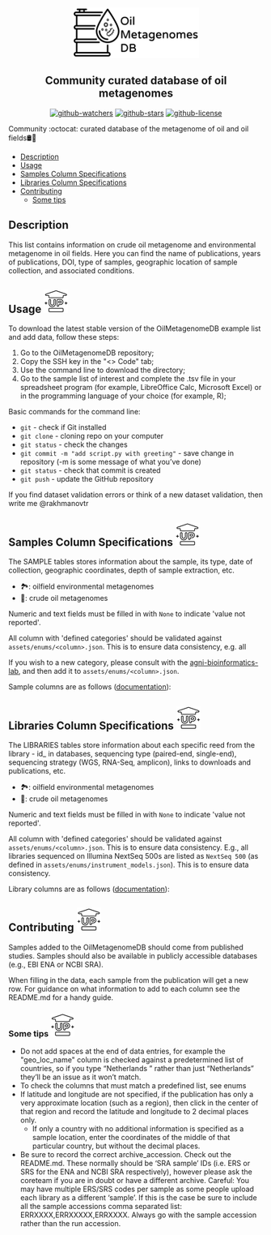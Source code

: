 <a name="top"></a>
<p align="center">
  <img src="assets\image\git_img_top.png" width="250" height="100" />
</p>
<h2 align="center">Community curated database of oil metagenomes</h2>

<div align="center">
  
  [![github-watchers](https://img.shields.io/github/watchers/agni-bioinformatics-lab/OilMetagenomesDB?label=Watch&style=social&logo=github)](https://github.com/agni-bioinformatics-lab/OilMetagenomesDB)
  [![github-stars](https://img.shields.io/github/stars/agni-bioinformatics-lab/OilMetagenomesDB?style=social&logo=github)](https://github.com/agni-bioinformatics-lab/OilMetagenomesDB)
  [![github-license](https://img.shields.io/github/license/agni-bioinformatics-lab/OilMetagenomesDB?style=social&logo=github)](https://github.com/agni-bioinformatics-lab/OilMetagenomesDB)

</div>

Community :octocat: curated database of the metagenome of oil and oil fields🛢️🦠

+ [Description](#description)
+ [Usage](#usage)
+ [Samples Column Specifications](#samples-column-specifications)
+ [Libraries Column Specifications](#libraries-column-specifications)
+ [Contributing](#contributing)
  + [Some tips](#some-tips)
  
## Description
This list contains information on crude oil metagenome and environmental metagenome in oil fields. Here you can find the name of publications, years of publications, DOI, type of samples, geographic location of sample collection, and associated conditions.

<span id="usage"></span>
## Usage [![Up](assets/image/git_img_up.png)](#top)
To download the latest stable version of the OilMetagenomeDB example list and add data, follow these steps:
1. Go to the OilMetagenomeDB repository;
2. Copy the SSH key in the "<> Code" tab;
3. Use the command line to download the directory;
4. Go to the sample list of interest and complete the .tsv file in your spreadsheet program (for example, LibreOffice Calc, Microsoft Excel) or in the programming language of your choice (for example, R);

Basic commands for the command line:
* `git` - check if Git installed
* `git clone` <link> - cloning repo on your computer
* `git status` - check the changes
* `git commit -m "add script.py with greeting"` - save change in repository (-m is some message of what you’ve done)
* `git status` - check that commit is created 
* `git push` - update the GitHub repository
 
If you find dataset validation errors or think of a new dataset validation, then write me @rakhmanovtr 

<span id="samples-column-specifications"></span>
## Samples Column Specifications [![Up](assets/image/git_img_up.png)](#top)

The SAMPLE tables stores information about the sample, its type, date of collection, geographic coordinates, depth of sample extraction, etc.

- 🏞: oilfield environmental metagenomes
- 🦠: crude oil metagenomes

Numeric and text fields must be filled in with `None` to indicate 'value not reported'.

All column with 'defined categories' should be validated against
`assets/enums/<column>.json`. This is to ensure data consistency, e.g. all

If you wish to a new category, please consult with the [agni-bioinformatics-lab](https://github.com/agni-bioinformatics-lab), and then add it to `assets/enums/<column>.json`.

Sample columns are as follows ([documentation](https://github.com/agni-bioinformatics-lab/OilMetagenomesDB/tree/main/assets/documentation/samples)):

<span id="libraries-column-specifications"></span>
## Libraries Column Specifications [![Up](assets/image/git_img_up.png)](#top)
  The LIBRARIES tables store information about each specific reed from the library - id_ in databases, sequencing type (paired-end, single-end), sequencing strategy (WGS, RNA-Seq, amplicon), links to downloads and publications, etc.

- 🏞: oilfield environmental metagenomes
- 🦠: crude oil metagenomes

Numeric and text fields must be filled in with `None` to indicate 'value not reported'.

All column with 'defined categories' should be validated against
`assets/enums/<column>.json`. This is to ensure data consistency. E.g., all
libraries sequenced on Illumina NextSeq 500s are listed as `NextSeq 500` (as
defined in `assets/enums/instrument_models.json`). This is to ensure data
consistency.

Library columns are as follows ([documentation](https://github.com/agni-bioinformatics-lab/OilMetagenomesDB/tree/main/assets/documentation/libraries)):

<span id="contributing"></span>
## Contributing [![Up](assets/image/git_img_up.png)](#top)
Samples added to the OilMetagenomeDB should come from published studies. Samples should also be available in publicly accessible databases (e.g., EBI ENA or NCBI SRA).

When filling in the data, each sample from the publication will get a new row. For guidance on what information to add to each column see the README.md for a handy guide.

<span id="some-tips"></span>
### Some tips [![Up](assets/image/git_img_up.png)](#top)
* Do not add spaces at the end of data entries, for example the "geo_loc_name" column is checked against a predetermined list of countries, so if you type “Netherlands ” rather than just “Netherlands” they’ll be an issue as it won’t match.
* To check the columns that must match a predefined list, see enums
* If latitude and longitude are not specified, if the publication has only a very approximate location (such as a region), then click in the center of that region and record the latitude and longitude to 2 decimal places only.
  * If only a country with no additional information is specified as a sample location, enter the coordinates of the middle of that particular country, but without the decimal places.
* Be sure to record the correct archive_accession. Check out the README.md. These normally should be ‘SRA sample’ IDs (i.e. ERS or SRS for the ENA and NCBI SRA respectively), however please ask the coreteam if you are in doubt or have a different archive. Careful: You may have multiple ERS/SRS codes per sample as some people upload each library as a different ‘sample’. If this is the case be sure to include all the sample accessions comma separated list: ERRXXXX,ERRXXXXX,ERRXXXX. Always go with the sample accession rather than the run accession.
